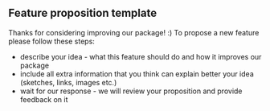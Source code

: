 
## Feature proposition template

Thanks for considering improving our package! :) To propose a new feature please follow these steps:

* describe your idea - what this feature should do and how it improves our package
* include all extra information that you think can explain better your idea (sketches, links, images etc.)
* wait for our response - we will review your proposition and provide feedback on it
